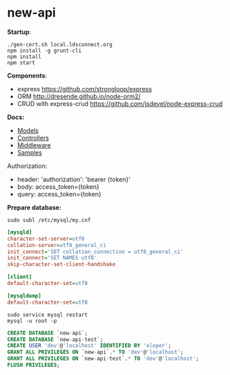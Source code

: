 new-api
=======

__Startup__:
```shell
./gen-cert.sh local.ldsconnect.org
npm install -g grunt-cli
npm install
npm start
```

__Components__:
* express https://github.com/strongloop/express
* ORM http://dresende.github.io/node-orm2/
* CRUD with express-crud https://github.com/jsdevel/node-express-crud

__Docs:__
* [Models](/lib/models/README.md)
* [Controllers](/lib/controllers/README.md)
* [Middleware](/lib/middleware/README.md)
* [Samples](/samples/README.md)


Authorization:

* header: 'authorization': 'bearer {token}'
* body: access_token={token}
* query: access_token={token}

__Prepare database:__

```shell
sudo subl /etc/mysql/my.cnf
```

```ini
[mysqld]
character-set-server=utf8
collation-server=utf8_general_ci
init_connect='SET collation_connection = utf8_general_ci'
init_connect='SET NAMES utf8'
skip-character-set-client-handshake

[client]
default-character-set=utf8

[mysqldump]
default-character-set=utf8
```

```shell
sudo service mysql restart
mysql -u root -p
```

```sql
CREATE DATABASE `new-api`;
CREATE DATABASE `new-api-test`;
CREATE USER 'dev'@'localhost' IDENTIFIED BY 'eloper';
GRANT ALL PRIVILEGES ON `new-api`.* TO 'dev'@'localhost';
GRANT ALL PRIVILEGES ON `new-api-test`.* TO 'dev'@'localhost';
FLUSH PRIVILEGES;
```